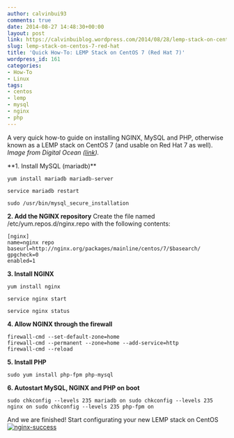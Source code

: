 ```yaml
---
author: calvinbui93
comments: true
date: 2014-08-27 14:48:30+00:00
layout: post
link: https://calvinbuiblog.wordpress.com/2014/08/28/lemp-stack-on-centos-7-red-hat/
slug: lemp-stack-on-centos-7-red-hat
title: 'Quick How-To: LEMP Stack on CentOS 7 (Red Hat 7)'
wordpress_id: 161
categories:
- How-To
- Linux
tags:
- centos
- lemp
- mysql
- nginx
- php
---
```


A very quick how-to guide on installing NGINX, MySQL and PHP, otherwise known as a LEMP stack on CentOS 7 (and usable on Red Hat 7 as well). _Image from Digital Ocean ([link](https://twitter.com/digitalocean/status/496697898248065025))._

<!-- more --> **1. Install MySQL (mariadb)**

    
    yum install mariadb mariadb-server
    
    service mariadb restart
    
    sudo /usr/bin/mysql_secure_installation


**2. Add the NGINX repository** Create the file named /etc/yum.repos.d/nginx.repo with the following contents:

    
    [nginx]
    name=nginx repo
    baseurl=http://nginx.org/packages/mainline/centos/7/$basearch/
    gpgcheck=0
    enabled=1


**3. Install NGINX**

    
    yum install nginx
    
    service nginx start
    
    service nginx status


**4. Allow NGINX through the firewall**

    
    firewall-cmd --set-default-zone=home
    firewall-cmd --permanent --zone=home --add-service=http
    firewall-cmd --reload


**5. Install PHP**

    
    sudo yum install php-fpm php-mysql


**6. Autostart MySQL, NGINX and PHP on boot**

    
    sudo chkconfig --levels 235 mariadb on sudo chkconfig --levels 235 nginx on sudo chkconfig --levels 235 php-fpm on


And we are finished! Start configurating your new LEMP stack on CentOS [![nginx-success](http://calvinbuiblog.files.wordpress.com/2014/08/successsss.png)](http://calvinbuiblog.files.wordpress.com/2014/08/successsss.png)
